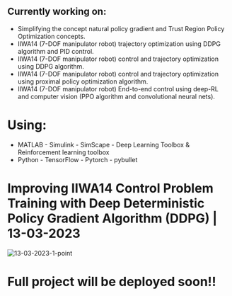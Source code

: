 ## Currently working on: 
 - Simplifying the concept natural policy gradient and Trust Region Policy Optimization concepts.
 - IIWA14 (7-DOF manipulator robot) trajectory optimization using DDPG algorithm and PID control.
 - IIWA14 (7-DOF manipulator robot) control and trajectory optimization using DDPG algorithm.
 - IIWA14 (7-DOF manipulator robot) control and trajectory optimization using proximal policy optimization algorithm. 
 - IIWA14 (7-DOF manipulator robot) End-to-end control using deep-RL and computer vision (PPO algorithm and convolutional neural nets).
 # Using:
 - MATLAB - Simulink - SimScape - Deep Learning Toolbox & Reinforcement learning toolbox
 - Python - TensorFlow - Pytorch - pybullet
 
 # Improving IIWA14 Control Problem Training with Deep Deterministic Policy Gradient Algorithm (DDPG) | 13-03-2023 
![13-03-2023-1-point](https://user-images.githubusercontent.com/103148161/225777949-ecb44117-dc98-4022-902c-38d0e890a04c.png)

 # Full project will be deployed soon!!
